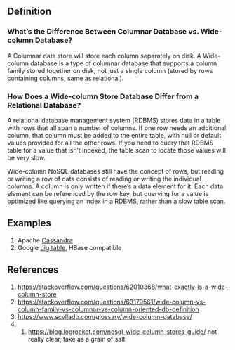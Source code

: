 ## Definition

### What’s the Difference Between Columnar Database vs. Wide-column Database?

A Columnar data store will store each column separately on disk. A Wide-column database is a type of columnar database that supports a column family stored together on disk, not just a single column (stored by rows containing columns, same as relational).

### How Does a Wide-column Store Database Differ from a Relational Database?

A relational database management system (RDBMS) stores data in a table with rows that all span a number of columns. If one row needs an additional column, that column must be added to the entire table, with null or default values provided for all the other rows. If you need to query that RDBMS table for a value that isn’t indexed, the table scan to locate those values will be very slow.

Wide-column NoSQL databases still have the concept of rows, but reading or writing a row of data consists of reading or writing the individual columns. A column is only written if there’s a data element for it. Each data element can be referenced by the row key, but querying for a value is optimized like querying an index in a RDBMS, rather than a slow table scan.

## Examples

1. Apache [Cassandra](https://cassandra.apache.org/_/index.html)
1. Google [big table](https://cloud.google.com/bigtable/docs/overview), HBase compatible

## References

1. https://stackoverflow.com/questions/62010368/what-exactly-is-a-wide-column-store
1. https://stackoverflow.com/questions/63179561/wide-column-vs-column-family-vs-columnar-vs-column-oriented-db-definition
1. https://www.scylladb.com/glossary/wide-column-database/
1. 1. https://blog.logrocket.com/nosql-wide-column-stores-guide/ not really clear, take as a grain of salt
